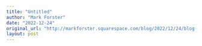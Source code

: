 ```yaml
---
title: "Untitled"
author: "Mark Forster"
date: "2022-12-24"
original_url: "http://markforster.squarespace.com/blog/2022/12/24/blog-now-fully-back-to-normal-i-think.html"
layout: post
---
```

